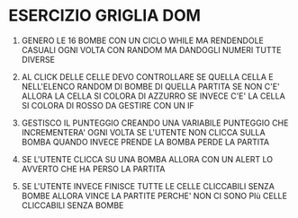 # ESERCIZIO GRIGLIA DOM

1) GENERO LE 16 BOMBE CON UN CICLO WHILE MA RENDENDOLE CASUALI OGNI VOLTA CON RANDOM MA DANDOGLI NUMERI TUTTE DIVERSE

2) AL CLICK DELLE CELLE DEVO CONTROLLARE SE QUELLA CELLA E NELL'ELENCO RANDOM DI BOMBE DI QUELLA PARTITA SE NON C'E' ALLORA LA CELLA SI COLORA DI AZZURRO SE INVECE C'E' LA CELLA SI COLORA DI ROSSO DA GESTIRE CON UN IF

3) GESTISCO IL PUNTEGGIO CREANDO UNA VARIABILE PUNTEGGIO CHE INCREMENTERA' OGNI VOLTA SE L'UTENTE NON CLICCA SULLA BOMBA QUANDO INVECE PRENDE LA BOMBA PERDE LA PARTITA

4) SE L'UTENTE CLICCA SU UNA BOMBA ALLORA CON UN ALERT LO AVVERTO CHE HA PERSO LA PARTITA

5) SE L'UTENTE INVECE FINISCE TUTTE LE CELLE CLICCABILI SENZA BOMBE ALLORA VINCE LA PARTITE PERCHE' NON CI SONO PIù CELLE CLICCABILI SENZA BOMBE



